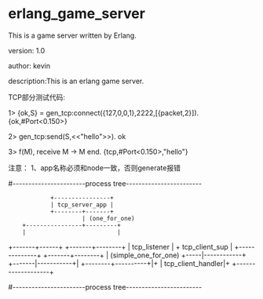 # erlang_game_server
This is a game server written by Erlang.

version: 1.0

author: kevin

description:This is an erlang game server.


TCP部分测试代码:

1> {ok,S} = gen_tcp:connect({127,0,0,1},2222,[{packet,2}]).
	{ok,#Port<0.150>}

2> gen_tcp:send(S,<<"hello">>).
	ok

3> f(M), receive M -> M end.
	{tcp,#Port<0.150>,"hello"}


注意：
	1、app名称必须和node一致，否则generate报错

#-----------------------process tree------------------------

				+----------------+
                | tcp_server_app |
                +--------+-------+
                         | (one_for_one)
        +----------------+---------+
        |                          |
+-------+------+           +-------+--------+
| tcp_listener |           + tcp_client_sup |
+--------------+           +-------+--------+
                                   | (simple_one_for_one)
                             +-----|------------+
                           +-------|-----------+|
                          +--------+----------+|+
                          | tcp_client_handler|+
                          +-------------------+

#-----------------------process tree------------------------